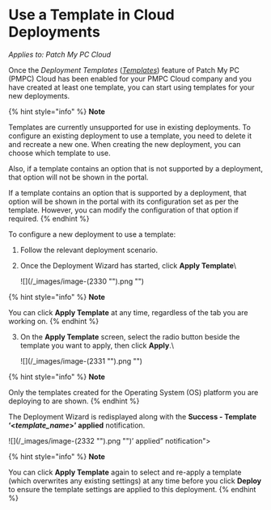 # Use a Template in Cloud Deployments

_Applies to: Patch My PC Cloud_

Once the _Deployment Templates_ ([_Templates_](../cloud-administration/manage-cloud-deployment-templates/)) feature of Patch My PC (PMPC) Cloud has been enabled for your PMPC Cloud company and you have created at least one template, you can start using templates for your new deployments.

{% hint style="info" %}
**Note**

Templates are currently unsupported for use in existing deployments. To configure an existing deployment to use a template, you need to delete it and recreate a new one. When creating the new deployment, you can choose which template to use.

Also, if a template contains an option that is not supported by a deployment, that option will not be shown in the portal.

If a template contains an option that is supported by a deployment, that option will be shown in the portal with its configuration set as per the template. However, you can modify the configuration of that option if required.
{% endhint %}

To configure a new deployment to use a template:

1. Follow the relevant deployment scenario.
2.  Once the Deployment Wizard has started, click **Apply Template**\\

    !\[]\(/\_images/image-(2330 "").png "")

{% hint style="info" %}
**Note**

You can click **Apply Template** at any time, regardless of the tab you are working on.
{% endhint %}

3.  On the **Apply Template** screen, select the radio button beside the template you want to apply, then click **Apply**.\\

    !\[]\(/\_images/image-(2331 "").png "")

{% hint style="info" %}
**Note**

Only the templates created for the Operating System (OS) platform you are deploying to are shown.
{% endhint %}

The Deployment Wizard is redisplayed along with the **Success - Template ‘<**_**template\_name**_**>’ applied** notification.

!\[]\(/\_images/image-(2332 "").png "")’ applied” notification">

{% hint style="info" %}
**Note**

You can click **Apply Template** again to select and re-apply a template (which overwrites any existing settings) at any time before you click **Deploy** to ensure the template settings are applied to this deployment.
{% endhint %}
